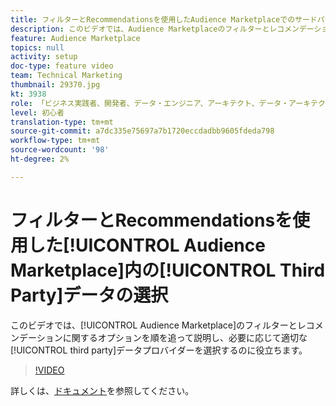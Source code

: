 ```yaml
---
title: フィルターとRecommendationsを使用したAudience Marketplaceでのサードパーティデータの選択
description: このビデオでは、Audience Marketplaceのフィルターとレコメンデーションに関するオプションを順を追って説明し、必要に応じて適切なサードパーティのデータプロバイダーを選択する際に役立ちます。
feature: Audience Marketplace
topics: null
activity: setup
doc-type: feature video
team: Technical Marketing
thumbnail: 29370.jpg
kt: 3938
role: 「ビジネス実践者、開発者、データ・エンジニア、アーキテクト、データ・アーキテクト、管理者、リーダー」
level: 初心者
translation-type: tm+mt
source-git-commit: a7dc335e75697a7b1720eccdadbb9605fdeda798
workflow-type: tm+mt
source-wordcount: '98'
ht-degree: 2%

---
```



# フィルターとRecommendationsを使用した[!UICONTROL Audience Marketplace]内の[!UICONTROL Third Party]データの選択

このビデオでは、[!UICONTROL Audience Marketplace]のフィルターとレコメンデーションに関するオプションを順を追って説明し、必要に応じて適切な[!UICONTROL third party]データプロバイダーを選択するのに役立ちます。

>[!VIDEO](https://video.tv.adobe.com/v/29370/?quality=12)

詳しくは、[ドキュメント](https://docs.adobe.com/content/help/en/audience-manager/user-guide/features/audience-marketplace/audience-marketplace-for-data-buyers/marketplace-data-buyers.html)を参照してください。
